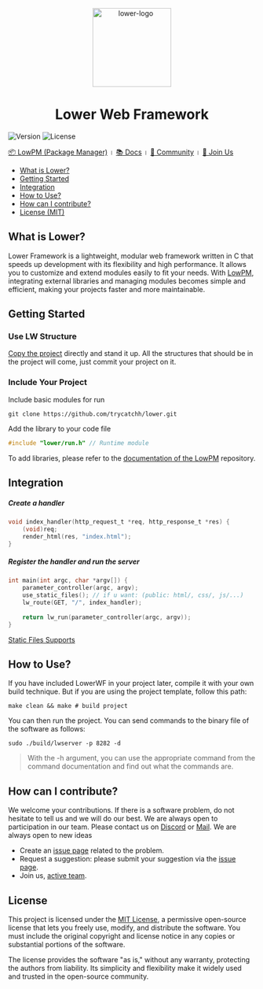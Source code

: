 <div align="center">
    <img height="160" alt="lower-logo" src="https://github.com/user-attachments/assets/7722b447-088b-4379-8521-710e7da412e3" />
</div>

<h1 align="center">Lower Web Framework</h1>

![Version](https://img.shields.io/badge/version-0.0.1-blue.svg)
![License](https://img.shields.io/github/license/trycatchh/lower?style=flat-square)

[📦 LowPM (Package Manager)](https://github.com/trycatchh/lowerpm) । [📚 Docs](https://github.com/trycatchh/lower/blob/main/README.md) । [👥 Community](https://discord.gg/mepa8X7j6w) । [🤝 Join Us](https://discord.gg/mepa8X7j6w)

- [What is Lower?](https://github.com/trycatchh/lower?tab=readme-ov-file#what-is-lower)
- [Getting Started](https://github.com/trycatchh/lower?tab=readme-ov-file#getting-started)
- [Integration](https://github.com/trycatchh/lower?tab=readme-ov-file#integration)
- [How to Use?](https://github.com/trycatchh/lower?tab=readme-ov-file#how-to-use)
- [How can I contribute?](https://github.com/trycatchh/lower?tab=readme-ov-file#how-can-i-contribute)
- [License (MIT)](https://github.com/trycatchh/lower?tab=readme-ov-file#license)

## What is Lower?
Lower Framework is a lightweight, modular web framework written in C that speeds up development with its flexibility and high performance. It allows you to customize and extend modules easily to fit your needs. With [LowPM](https://trycatch.network), integrating external libraries and managing modules becomes simple and efficient, making your projects faster and more maintainable.

## Getting Started
### Use LW Structure
[Copy the project](https://github.com/trycatchh/lower/archive/refs/heads/main.zip) directly and stand it up. All the structures that should be in the project will come, just commit your project on it.

### Include Your Project
Include basic modules for run
```shell
git clone https://github.com/trycatchh/lower.git
```
Add the library to your code file
```c
#include "lower/run.h" // Runtime module
```
To add libraries, please refer to the [documentation of the LowPM](https://trycatch.network/) repository.

## Integration
##### Create a handler
```c
void index_handler(http_request_t *req, http_response_t *res) {
    (void)req;
    render_html(res, "index.html");
}
```
##### Register the handler and run the server
```c
int main(int argc, char *argv[]) {
    parameter_controller(argc, argv);
    use_static_files(); // if u want: (public: html/, css/, js/...)
    lw_route(GET, "/", index_handler);
    
    return lw_run(parameter_controller(argc, argv));
}
```
[Static Files Supports](https://github.com/trycatchh/lower/blob/fc2307e7e325985ee733444f018aa8c6f6b8fa34/html_handler.c#L159)

## How to Use?
If you have included LowerWF in your project later, compile it with your own build technique. But if you are using the project template, follow this path:
```shell
make clean && make # build project
```
You can then run the project. You can send commands to the binary file of the software as follows:
```shell
sudo ./build/lwserver -p 8282 -d
```
> With the -h argument, you can use the appropriate command from the command documentation and find out what the commands are.

## How can I contribute?
We welcome your contributions. If there is a software problem, do not hesitate to tell us and we will do our best.
We are always open to participation in our team. Please contact us on [Discord](https://discord.gg/mepa8X7j6w) or [Mail](mailto:p0unter@proton.me). We are always open to new ideas
- Create an [issue page](https://github.com/trycatchh/lower/issues) related to the problem.
- Request a suggestion: please submit your suggestion via the [issue page](https://github.com/trycatchh/lower/issues).
- Join us, [active team](https://github.com/trycatchh/lower/graphs/contributors).

## License
This project is licensed under the [MIT License](https://github.com/trycatchh/lower/blob/main/LICENSE), a permissive open-source license that lets you freely use, modify, and distribute the software. You must include the original copyright and license notice in any copies or substantial portions of the software.

The license provides the software "as is," without any warranty, protecting the authors from liability. Its simplicity and flexibility make it widely used and trusted in the open-source community.
